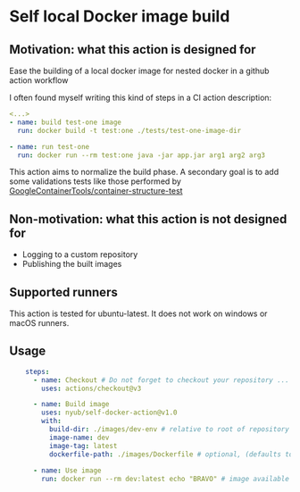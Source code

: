 # Self local Docker image build

## Motivation: what this action is designed for

Ease the building of a local docker image for nested docker in a github action workflow

I often found myself writing this kind of steps in a CI action description:

```yaml
<...>
- name: build test-one image
  run: docker build -t test:one ./tests/test-one-image-dir

- name: run test-one
  run: docker run --rm test:one java -jar app.jar arg1 arg2 arg3 
```

This action aims to normalize the build phase. A secondary goal is to add some validations tests like those performed by [GoogleContainerTools/container-structure-test](https://github.com/GoogleContainerTools/container-structure-test)

## Non-motivation: what this action is not designed for

+ Logging to a custom repository
+ Publishing the built images 

## Supported runners

This action is tested for ubuntu-latest. It does not work on windows or macOS runners.

## Usage
```yaml
    steps:
      - name: Checkout # Do not forget to checkout your repository ...
        uses: actions/checkout@v3

      - name: Build image
        uses: nyub/self-docker-action@v1.0
        with:
          build-dir: ./images/dev-env # relative to root of repository
          image-name: dev
          image-tag: latest
          dockerfile-path: ./images/Dockerfile # optional, (defaults to <build-dir>/Dockerfile)
      
      - name: Use image
        run: docker run --rm dev:latest echo "BRAVO" # image available under <image-name>:<image-tag>
```